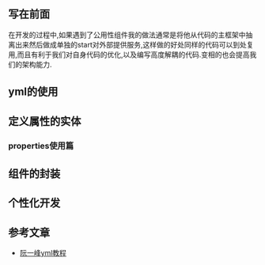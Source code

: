 ## 写在前面
在开发的过程中,如果遇到了公用性组件我的做法通常是将他从代码的主框架中抽离出来然后做成单独的start对外部提供服务,这样做的好处同样的代码可以到处复用,而且有利于我们对自身代码的优化,以及编写高度解耦的代码.变相的也会提高我们的架构能力.

## yml的使用

## 定义属性的实体

### properties使用篇


## 组件的封装

## 个性化开发

## 参考文章
- [阮一峰yml教程](http://www.ruanyifeng.com/blog/2016/07/yaml.html)